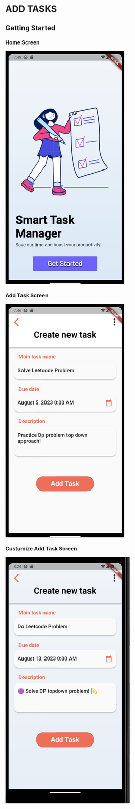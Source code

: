 # ADD TASKS

## Getting Started
### Home Screen
<img src="https://github.com/duressa-feyissa/2023-project-phase-mobile-tasks/blob/main/on-boarding/add_task/screens/home.png" />

### Add Task Screen
<img src="https://github.com/duressa-feyissa/2023-project-phase-mobile-tasks/blob/main/on-boarding/add_task/screens/add_new_task.png" />

### Custumize Add Task Screen
<img src="https://github.com/duressa-feyissa/2023-project-phase-mobile-tasks/blob/main/on-boarding/add_task/screens/Custumize_Add_new_task.png" /> 
